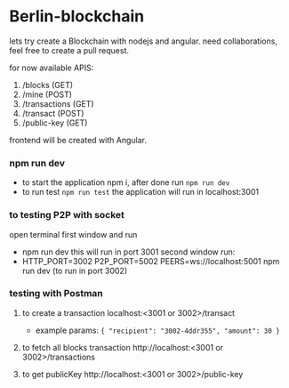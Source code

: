 # Berlin-blockchain
lets try create a Blockchain with nodejs and angular.
need collaborations, feel free to create a pull request.

for now available APIS:
1. /blocks (GET)
2. /mine (POST)
3. /transactions (GET)
4. /transact (POST)
5. /public-key (GET)


frontend will be created with Angular.

### npm run dev
- to start the application npm i, after done run `npm run dev`
- to run test `npm run test`
the application will run in localhost:3001

### to testing P2P with socket 
open terminal first window and run
- npm run dev this will run in port 3001
second window run:
- HTTP_PORT=3002 P2P_PORT=5002 PEERS=ws://localhost:5001 npm run dev (to run in port 3002)

### testing with Postman
1. to create a transaction <POST>localhost:<3001 or 3002>/transact
    - example params:
        `{
            "recipient": "3002-4ddr355",
            "amount": 30
        }`

2. to fetch all blocks transaction <GET> http://localhost:<3001 or 3002>/transactions
3. to get publicKey <GET> http://localhost:<3001 or 3002>/public-key





